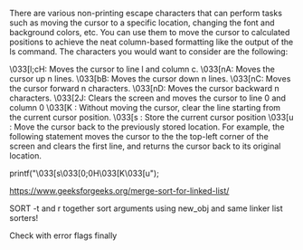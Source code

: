 There are various non-printing escape characters that can perform tasks such as moving the cursor to a specific location, changing the font and background colors, etc. You can use them to move the cursor to calculated positions to achieve the neat column-based formatting like the output of the ls command. The characters you would want to consider are the following:

\033[l;cH: Moves the cursor to line l and column c. \033[nA: Moves the cursor up n lines. \033[bB: Moves the cursor down n lines. \033[nC: Moves the cursor forward n characters. \033[nD: Moves the cursor backward n characters. \033[2J: Clears the screen and moves the cursor to line 0 and column 0 \033[K : Without moving the cursor, clear the line starting from the current cursor position. \033[s : Store the current cursor position \033[u : Move the cursor back to the previously stored location. For example, the following statement moves the cursor to the the top-left corner of the screen and clears the first line, and returns the cursor back to its original location.

printf("\033[s\033[0;0H\033[K\033[u");

https://www.geeksforgeeks.org/merge-sort-for-linked-list/

SORT -t and r together
sort arguments using new_obj and same linker list sorters!

Check with error flags finally
